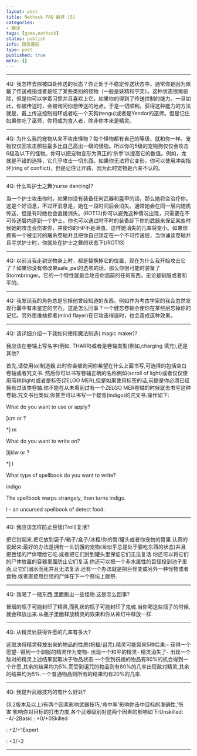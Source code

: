 ```yaml
---
layout: post
title: Nethack FAQ 翻译 [5]
categories:
- 翻译
tags: [game,nethack]
status: publish
info: 国信嘉园
type: post
published: true
meta: {}
---
```



* * *

4Q: 我怎样去除被四处传送的状态？你正处于不稳定传送状态中。通常你是因为佩戴了传送戒指或者是吃了某些类别的怪物（一般是妖精和宁芙）。这种状态很难驱除，但是你可以学着习惯并且喜欢上它，如果你的得到了传送控制的能力。一旦如此，你被传送时，会被询问你想传送的地点，于是一切顺利。获得这种能力的方法就是，戴上传送控制指环或者吃一个天狗(tengu)或者是Yendor的巫师。但是记住如果你吃了巫师，你将成为食人者，除非你本来是精灵。

* * *

4Q: 为什么我的宠物从来不攻击怪物？每个怪物都有自己的等级，就和你一样。宠物仅仅回攻击那些最多比自己高出一级的怪物。所以你的5级的宠物狗仅仅会攻击6级及以下的怪物。你可以把宠物变形为真正的‘杀手’以提高它的数值。例如，龙就是不错的选择，它几乎攻击一切东西。如果你无法将它变形，你可以使用冲突指环(ring of conflict)，但是记住让开路，因为此时宠物是六亲不认的。

* * *

4Q: 什么叫护士之舞(nurse dancing)?

当一个护士攻击你时，如果你没有装备任何武器和盔甲的话，那么她将会治疗你。这是个好消息，不过坏消息是，她在一段时间后会消失。通常她会在同一层内随机传送，但是有时她也会直接消失。(ROT13)你可以避免这种情况出现，只需要在不可传送层内逮到一个护士。你也可以通过时不时的装备卸下你的武器来保证某些时候她的攻击会伤害你，并使你的HP不是满值，这样她消失的几率将变小。如果你拥有一个被诅咒的屠杀卷轴并且把你自己锁定在一个不可传送层，当你诵读卷轴并且寻求护士时，你就处在护士之舞的状态下(/ROT13)

* * *

4Q: 以前当我走到宠物身上时，都是替换掉它的位置，现在为什么我开始攻击它了？如果你没有修改果safe_pet的选项的话，那么你很可能时装备了Stormbringer。它的一个特性就是会攻击你面前的任何东西，无论是驯服或者和平的。

* * *

4Q: 我发现我的角色总是忘掉他曾经知道的东西。例如作为考古学家的我会忽然发现行囊中有未鉴定的宝石。这是怎么回事？一个健忘卷轴会使你在某些层忘掉你的记忆。另外思维劫掠者(mind flayer)在它攻击得逞时，也会造成这种效果。

* * *

4Q: 请详细介绍一下我如何使用魔法制造( magic maker)?

我应该在卷轴上写名字(例如, THARR)或者是卷轴类型(例如,charging 填充),还是其他?

首先,请使用(a)制造器,此时你会被询问你希望在什么上面书写,可选择的包括空白卷轴或者咒文书. 然后你可以书写卷轴正确的名称例如(scroll of light)或者仅仅使用简称(light)或者是标签(ZELGO MER),但是如果使用标签的话,前提是你必须已经拥有过该类卷轴.你不能在从未看到过有一个ZELGO MER卷轴的时候就去书写这种卷轴.咒文书也类似.你甚至可以书写一个靛青(indigo)的咒文书.操作如下:

What do you want to use or apply?

 \[cm or ?

\*\] m

What do you want to write on?

 \[ijklw or ?

\*\] l

What type of spellbook do you want to write?

 indigo

The spellbook warps strangely, then turns indigo.

l - an uncursed spellbook of detect food.

* * *

4Q: 我应该怎样防止巨怪(Troll)复活?

把它封起来.把它放到袋子/箱子/盒子/冰柜/你的胃/罐头或者你宠物的胃里.认真的说起来:最好的办法是拥有一头饥饿的宠物(龙似乎总是处于要吃东西的状态)并且把巨怪的尸体喂给它吃.或者把它们封到罐头里保证它们无法复活.你还可以将它们的尸体放置的容器里面防止它们复活.你还可以把一个非水属性的巨怪投到池子里面,让它们溺水而死并且无法复活.还有一个办法就是把巨怪变成另外一种怪物或者食物.或者直接用巨怪的尸体在下一个祭坛上献祭.

* * *

4Q: 我喝了一瓶东西,里面跑出一些怪物.这是怎么回事?

冒烟的瓶子可能封印了精灵,而乳状的瓶子可能封印了鬼魂.当你喝这些瓶子的时候,就会释放出来.从瓶子里面释放精灵的效果和你从神灯中释放一样.

* * *

4Q: 从精灵处获得许愿的几率有多大?

这取决将精灵释放出来的物品的性质(祝福/诅咒).精灵可能带来5种后果:- 获得一个愿望- 得到一个驯服的精灵作为宠物- 出现一个和平的精灵- 精灵消失了- 出现一个敌对的精灵上述结果就取决于物品状态.一个受到祝福的物品有80%的机会得到一个许愿,其余的结果均为5%.而受到诅咒的物品则有80%的几率出现敌对精灵,其余的结果均为5%.一个普通物品则所有的结果均有20%的几率.

* * *

4Q: 我提升武器技巧的有什么好处?

(3.2版本及以上)有两个因素影响武器技巧,&#039;命中率&#039;影响你击中目标的准确性,&#039;伤害&#039;影响你对目标的打击力度.各个武器级别对这两个因素的影响如下:Unskilled: -4/-2Basic
: +0/+0Skilled

: +2/+1Expert

: +3/+2

* * *




